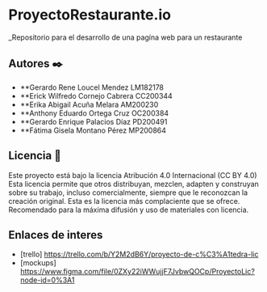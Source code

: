 # ProyectoRestaurante.io
_Repositorio para el desarrollo de una pagína web para un restaurante
## Autores ✒️
* **Gerardo Rene Loucel Mendez LM182178
* **Erick Wilfredo Cornejo Cabrera CC200344
* **Erika Abigail Acuña Melara AM200230
* **Anthony Eduardo Ortega Cruz OC200384
* **Gerardo Enrique Palacios Díaz PD200491
* **Fátima Gisela Montano Pérez MP200864
## Licencia  📄
  Este proyecto está bajo la licencia Atribución 4.0 Internacional (CC BY 4.0)
  Esta licencia permite que otros distribuyan, mezclen, adapten y construyan sobre su trabajo, incluso comercialmente, siempre que le reconozcan la creación original. Esta es la     licencia más complaciente que se ofrece. Recomendado para la máxima difusión y uso de materiales con licencia.
## Enlaces de interes
* [trello] https://trello.com/b/Y2M2dB6Y/proyecto-de-c%C3%A1tedra-lic
* [mockups] https://www.figma.com/file/0ZXy22iWWujjF7JvbwQOCp/ProyectoLic?node-id=0%3A1
